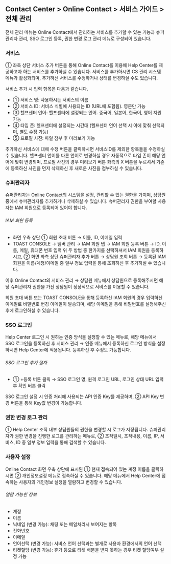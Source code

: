 ## Contact Center > Online Contact > 서비스 가이드 > 전체 관리
전체 관리 메뉴는 Online Contact에서 관리하는 서비스를 추가할 수 있는 기능과 슈퍼관리자 관리, SSO 로그인 등록, 권한 변경 로그 관리 메뉴로 구성되어 있습니다. 

### 서비스

[](http://static.toastoven.net/prod_contact_center/2.1.1-(1))
① 좌측 상단 서비스 추가 버튼을 통해 Online Contact를 이용해 Help Center를 제공하고자 하는 서비스를 추가하실 수 있습니다. 서비스를 추가하시면 CS 관리 시스템 메뉴가 활성화되며, 추가하신 서비스를 수정하거나 상태를 변경하실 수도 있습니다.

[](http://static.toastoven.net/prod_contact_center/2.1.1-(2))
서비스 추가 시 입력 항목은 다음과 같습니다.
-	① 서비스 명: 사용하시는 서비스의 이름 
-	② 서비스 ID: 서비스 식별에 사용되는 ID (URL에 포함됨). 영문만 가능
-	③ 헬프센터 언어: 헬프센터에 설정되는 언어. 중국어, 일본어, 한국어, 영어 지원 가능
-	④ 타임 존: 헬프센터에 설정되는 시간대 (헬프센터 언어 선택 시 이에 맞춰 선택되며, 별도 수정 가능)
-	⑤ 프로필 사진: 파일 첨부 후 미리보기 가능 

추가하신 서비스에 대해 수정 버튼을 클릭하시면 서비스ID를 제외한 항목들을 수정하실 수 있습니다. 헬프센터 언어를 다른 언어로 변경하실 경우 자동적으로 타임 존이 해당 언어에 맞춰 변경되며, 프로필 사진의 경우 미리보기 버튼 좌측의 X 버튼을 누르셔서 기존에 등록하신 사진을 먼저 삭제하신 후 새로운 사진을 첨부하실 수 있습니다.

### 슈퍼관리자

[](http://static.toastoven.net/prod_contact_center/2.1.2-(1))
슈퍼관리자는 Online Contact의 시스템을 설정, 관리할 수 있는 권한을 가지며, 상담원 중에서 슈퍼관리자를 추가하거나 삭제하실 수 있습니다. 
슈퍼관리자 권한을 부여할 사용자는 IAM 회원으로 등록되어 있어야 합니다.

###### IAM 회원 등록
-	화면 우측 상단 ① 회원 초대 버튼 → 이름, ID, 이메일 입력
-	TOAST CONSOLE → 멤버 관리 → IAM 회원 탭 → IAM 회원 등록 버튼 → ID, 이름, 메일, 휴대폰 번호 입력
위 두 방법 중 한가지를 선택하셔서 IAM 회원을 등록하시고, ② 화면 좌측 상단 슈퍼관리자 추가 버튼 → 상담원 조회 버튼 → 등록된 IAM 회원을 이름/계정/이메일 중 일부 정보 입력을 통해 조회하신 후 추가하실 수 있습니다. 

이후 Online Contact의 서비스 관리 → 상담원 메뉴에서 상담원으로 등록해주시면 해당 슈퍼관리자 권한을 가진 상담원이 정상적으로 서비스를 이용할 수 있습니다.

회원 초대 버튼 또는 TOAST CONSOLE을 통해 등록하신 IAM 회원의 경우 입력하신 이메일로 비밀번호 변경 이메일이 발송되며, 해당 이메일을 통해 비밀번호를 설정해주신 후에 로그인하실 수 있습니다.

### SSO 로그인

[](http://static.toastoven.net/prod_contact_center/2.1.3-(1))
Help Center 로그인 시 원하는 인증 방식을 설정할 수 있는 메뉴로, 해당 메뉴에서 SSO 로그인을 등록하신 후 서비스 관리 → 인증 메뉴에서 등록하신 로그인 방식을 설정하시면 Help Center에 적용됩니다. 등록하신 후 수정도 가능합니다.

###### SSO 로그인 추가 절차
-	① +등록 버튼 클릭 → SSO 로그인 명, 원격 로그인 URL, 로그인 상태 URL 입력 후 확인 버튼 클릭

SSO 로그인 설정 시 인증 처리에 사용되는 API 인증 Key를 제공하며, ② API Key 변경 버튼을 통해 Key값 변경이 가능합니다.

### 권한 변경 로그 관리

[](http://static.toastoven.net/prod_contact_center/2.1.4-(1))
① Help Center 조직 내부 상담원들의 권한을 변경할 시 로그가 저장됩니다. 슈퍼관리자가 권한 변경을 진행한 로그를 관리하는 메뉴로, ② 조작일시, 조작내용, 이름, IP, 서비스, ID 중 일부 정보 입력을 통해 검색할 수 있습니다.

### 사용자 설정

[](http://static.toastoven.net/prod_contact_center/2.1.5-(1))
Online Contact 화면 우측 상단에 표시된 ① 현재 접속되어 있는 계정 이름을 클릭하시면 ② 개인정보설정 메뉴로 접속하실 수 있습니다. 해당 메뉴에서 Help Center에 접속하는 사용자의 개인정보 설정을 열람하고 변경할 수 있습니다. 

###### 열람 가능한 정보
-	계정 
-	이름
-	닉네임 (변경 가능): 채팅 또는 메일처리시 보여지는 항목
-	전화번호
-	이메일
-	언어선택 (변경 가능): 서비스 언어 선택과는 별개로 사용자 환경에서의 언어 선택
-	티켓할당 (변경 가능): 휴가 등으로 티켓 배분을 받지 못하는 경우 티켓 할당여부 설정 가능
